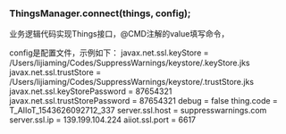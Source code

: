 ### ThingsManager.connect(things, config);
业务逻辑代码实现Things接口，@CMD注解的value填写命令，

config是配置文件，示例如下：
javax.net.ssl.keyStore = /Users/lijiaming/Codes/SuppressWarnings/keystore/.keyStore.jks
javax.net.ssl.trustStore = /Users/lijiaming/Codes/SuppressWarnings/keystore/.trustStore.jks
javax.net.ssl.keyStorePassword = 87654321
javax.net.ssl.trustStorePassword = 87654321
debug = false
thing.code = T_AIIoT_1543626092712_337
server.ssl.host = suppresswarnings.com
server.ssl.ip = 139.199.104.224
aiiot.ssl.port = 6617